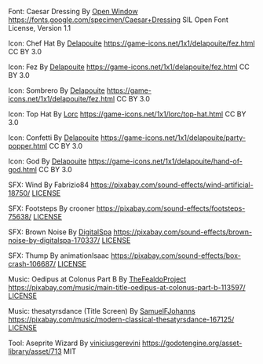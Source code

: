 Font: Caesar Dressing
By [Open Window](https://fonts.google.com/?query=Open+Window)
https://fonts.google.com/specimen/Caesar+Dressing
SIL Open Font License, Version 1.1

Icon: Chef Hat
By [Delapouite](https://delapouite.com/)
https://game-icons.net/1x1/delapouite/fez.html
CC BY 3.0

Icon: Fez
By [Delapouite](https://delapouite.com/)
https://game-icons.net/1x1/delapouite/fez.html
CC BY 3.0

Icon: Sombrero
By [Delapouite](https://delapouite.com/)
https://game-icons.net/1x1/delapouite/fez.html
CC BY 3.0

Icon: Top Hat
By [Lorc](https://lorcblog.blogspot.com/)
https://game-icons.net/1x1/lorc/top-hat.html
CC BY 3.0

Icon: Confetti
By [Delapouite](https://delapouite.com/)
https://game-icons.net/1x1/delapouite/party-popper.html
CC BY 3.0

Icon: God
By [Delapouite](https://delapouite.com/)
https://game-icons.net/1x1/delapouite/hand-of-god.html
CC BY 3.0

SFX: Wind
By Fabrizio84
https://pixabay.com/sound-effects/wind-artificial-18750/
[LICENSE](https://pixabay.com/service/license-summary/)

SFX: Footsteps
By crooner
https://pixabay.com/sound-effects/footsteps-75638/
[LICENSE](https://pixabay.com/service/license-summary/)

SFX: Brown Noise
By [DigitalSpa](https://pixabay.com/users/digitalspa-39892939/)
https://pixabay.com/sound-effects/brown-noise-by-digitalspa-170337/
[LICENSE](https://pixabay.com/service/license-summary/)

SFX: Thump
By animationIsaac
https://pixabay.com/sound-effects/box-crash-106687/
[LICENSE](https://pixabay.com/service/license-summary/)

Music: Oedipus at Colonus Part B
By [TheFealdoProject](https://pixabay.com/users/thefealdoproject-4574887/)
https://pixabay.com/music/main-title-oedipus-at-colonus-part-b-113597/
[LICENSE](https://pixabay.com/service/license-summary/)

Music: thesatyrsdance (Title Screen)
By [SamuelFJohanns](https://pixabay.com/users/samuelfjohanns-1207793/)
https://pixabay.com/music/modern-classical-thesatyrsdance-167125/
[LICENSE](https://pixabay.com/service/license-summary/)

Tool: Aseprite Wizard
By [viniciusgerevini](https://godotengine.org/asset-library/asset?user=viniciusgerevini)
https://godotengine.org/asset-library/asset/713
MIT
